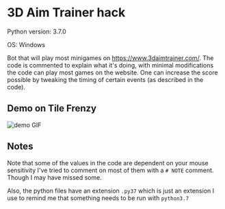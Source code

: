 # 3D Aim Trainer hack

Python version: 3.7.0

OS: Windows

Bot that will play most minigames on https://www.3daimtrainer.com/. The code is commented to explain what it's doing, with minimal modifications the code can play most games on the website. One can increase the score possible by tweaking the timing of certain events (as described in the code).

## Demo on Tile Frenzy

![demo GIF](https://github.com/Taggagii/3DAimTrainerHack/blob/master/demo.gif?raw=true)


## Notes
Note that some of the values in the code are dependent on your mouse sensitivity I've tried to comment on most of them with a `# NOTE` comment. Though I may have missed some.

Also, the python files have an extension `.py37` which is just an extension I use to remind me that something needs to be run with `python3.7`
